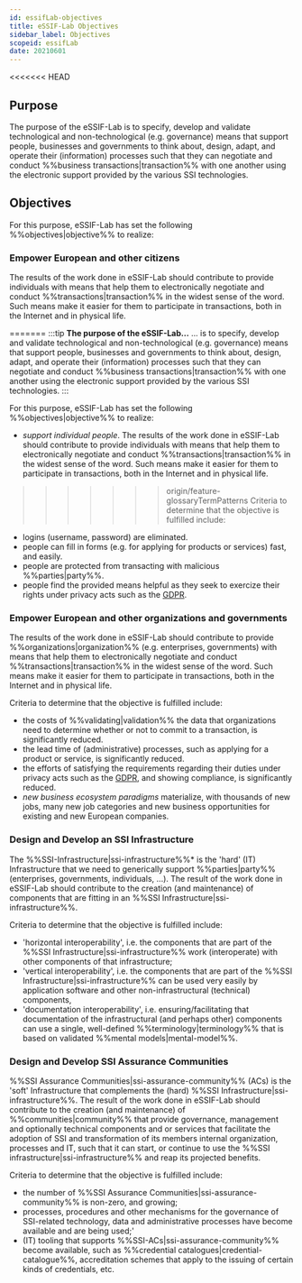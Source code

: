 ```yaml
---
id: essifLab-objectives
title: eSSIF-Lab Objectives
sidebar_label: Objectives
scopeid: essifLab
date: 20210601
---
```


<<<<<<< HEAD
## Purpose
The purpose of the eSSIF-Lab is to specify, develop and validate technological and non-technological (e.g. governance) means that support people, businesses and governments to think about, design, adapt, and operate their (information) processes such that they can negotiate and conduct %%business transactions|transaction%% with one another using the electronic support provided by the various SSI technologies.

## Objectives
For this purpose, eSSIF-Lab has set the following %%objectives|objective%% to realize:

### Empower European and other citizens
The results of the work done in eSSIF-Lab should contribute to provide individuals with means that help them to electronically negotiate and conduct %%transactions|transaction%% in the widest sense of the word. Such means make it easier for them to participate in transactions, both in the Internet and in physical life.

=======
:::tip **The purpose of the eSSIF-Lab...**
... is to specify, develop and validate technological and non-technological (e.g. governance) means that support people, businesses and governments to think about, design, adapt, and operate their (information) processes such that they can negotiate and conduct %%business transactions|transaction%% with one another using the electronic support provided by the various SSI technologies.
:::

For this purpose, eSSIF-Lab has set the following %%objectives|objective%% to realize:

- *support individual people*. The results of the work done in eSSIF-Lab should contribute to provide individuals with means that help them to electronically negotiate and conduct %%transactions|transaction%% in the widest sense of the word. Such means make it easier for them to participate in transactions, both in the Internet and in physical life.
>>>>>>> origin/feature-glossaryTermPatterns
Criteria to determine that the objective is fulfilled include:
  - logins (username, password) are eliminated.
  - people can fill in forms (e.g. for applying for products or services) fast, and easily.
  - people are protected from transacting with malicious %%parties|party%%.
  - people find the provided means helpful as they seek to exercize their rights under privacy acts such as the [GDPR](https://ec.europa.eu/info/law/law-topic/data-protection/data-protection-eu_en).

### Empower European and other organizations and governments
The results of the work done in eSSIF-Lab should contribute to provide %%organizations|organization%% (e.g. enterprises, governments) with means that help them to electronically negotiate and conduct %%transactions|transaction%% in the widest sense of the word. Such means make it easier for them to participate in transactions, both in the Internet and in physical life.

Criteria to determine that the objective is fulfilled include:
   - the costs of %%validating|validation%% the data that organizations need to determine whether or not to commit to a transaction, is significantly reduced.
   - the lead time of (administrative) processes, such as applying for a product or service, is significantly reduced.
   - the efforts of satisfying the requirements regarding their duties under privacy acts such as the [GDPR](https://ec.europa.eu/info/law/law-topic/data-protection/data-protection-eu_en), and showing compliance, is significantly reduced.
   - *new business ecosystem paradigms* materialize, with thousands of new jobs, many new job categories and new business opportunities for existing and new European companies.
### Design and Develop an SSI Infrastructure
The %%SSI-Infrastructure|ssi-infrastructure%%* is the 'hard' (IT) Infrastructure that we need to generically support %%parties|party%% (enterprises, governments, individuals, ...). The result of the work done in eSSIF-Lab should contribute to the creation (and maintenance) of components that are fitting in an %%SSI Infrastructure|ssi-infrastructure%%.

Criteria to determine that the objective is fulfilled include:
- 'horizontal interoperability', i.e. the components that are part of the %%SSI Infrastructure|ssi-infrastructure%% work (interoperate) with other components of that infrastructure;
- 'vertical interoperability', i.e. the components that are part of the %%SSI Infrastructure|ssi-infrastructure%% can be used very easily by application software and other non-infrastructural (technical) components,
- 'documentation interoperability', i.e. ensuring/facilitating that documentation of the infrastructural (and perhaps other) components can use a single, well-defined %%terminology|terminology%% that is based on validated %%mental models|mental-model%%.

### Design and Develop SSI Assurance Communities
%%SSI Assurance Communities|ssi-assurance-community%% (ACs) is the 'soft' Infrastructure that complements the (hard) %%SSI Infrastructure|ssi-infrastructure%%. The result of the work done in eSSIF-Lab should contribute to the creation (and maintenance) of %%communities|community%% that provide governance, management and optionally technical components and or services that facilitate the adoption of SSI and transformation of its members internal organization, processes and IT, such that it can start, or continue to use the %%SSI infrastructure|ssi-infrastructure%% and reap its projected benefits.

Criteria to determine that the objective is fulfilled include:
- the number of %%SSI Assurance Communities|ssi-assurance-community%% is non-zero, and growing;
- processes, procedures and other mechanisms for the governance of SSI-related technology, data and administrative processes have become available and are being used;'
- (IT) tooling that supports %%SSI-ACs|ssi-assurance-community%% become available, such as %%credential catalogues|credential-catalogue%%, accreditation schemes that apply to the issuing of certain kinds of credentials, etc.
